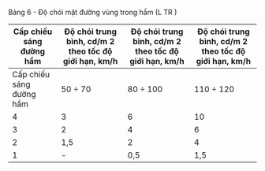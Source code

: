 Bảng 6 - Độ chói mặt đường vùng trong hầm (L TR )

| Cấp chiếu sáng đường hầm   | Độ chói trung bình, cd/m 2 theo tốc độ giới hạn, km/h   | Độ chói trung bình, cd/m 2 theo tốc độ giới hạn, km/h   | Độ chói trung bình, cd/m 2 theo tốc độ giới hạn, km/h   |
|----------------------------|---------------------------------------------------------|---------------------------------------------------------|---------------------------------------------------------|
| Cấp chiếu sáng đường hầm   | 50 ÷ 70                                                 | 80 ÷ 100                                                | 110 ÷ 120                                               |
| 4                          | 3                                                       | 6                                                       | 10                                                      |
| 3                          | 2                                                       | 4                                                       | 6                                                       |
| 2                          | 1,5                                                     | 2                                                       | 4                                                       |
| 1                          | -                                                       | 0,5                                                     | 1,5                                                     |